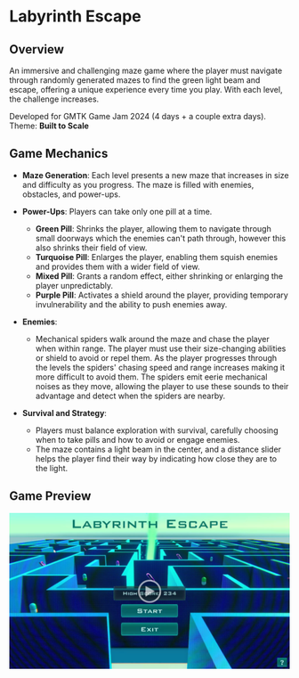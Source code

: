 # Labyrinth Escape

## Overview

An immersive and challenging maze game where the player must navigate through randomly generated mazes to find the green light beam and escape, offering a unique experience every time you play. With each level, the challenge increases. 

Developed for GMTK Game Jam 2024 (4 days + a couple extra days). 
Theme: **Built to Scale**

## Game Mechanics

- **Maze Generation**: Each level presents a new maze that increases in size and difficulty as you progress. The maze is filled with enemies, obstacles, and power-ups.

- **Power-Ups**:
  Players can take only one pill at a time.
  - **Green Pill**: Shrinks the player, allowing them to navigate through small doorways which the enemies can't path through, however this also shrinks their field of view.
  - **Turquoise Pill**: Enlarges the player, enabling them squish enemies and provides them with a wider field of view.
  - **Mixed Pill**: Grants a random effect, either shrinking or enlarging the player unpredictably.
  - **Purple Pill**: Activates a shield around the player, providing temporary invulnerability and the ability to push enemies away.

- **Enemies**: 
  - Mechanical spiders walk around the maze and chase the player when within range. The player must use their size-changing abilities or shield to avoid or repel them. As the player progresses through the levels the spiders' chasing speed and range increases making it more difficult to avoid them. The spiders emit eerie mechanical noises as they move, allowing the player to use these sounds to their advantage and detect when the spiders are nearby.
  
- **Survival and Strategy**: 
  - Players must balance exploration with survival, carefully choosing when to take pills and how to avoid or engage enemies.
  - The maze contains a light beam in the center, and a distance slider helps the player find their way by indicating how close they are to the light.


## Game Preview

[![Watch the video!](https://github.com/SomeCoder23/LabyrinthEscape/blob/main/Screenshots/Screenshot%202024-09-03%20120321.png)](https://drive.google.com/file/d/15fKw6BMr6r8SkpLjNIOxywPNQM8MAjui/view?usp=sharing)
